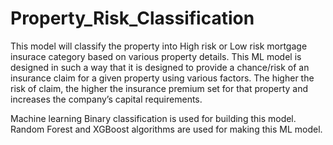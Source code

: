 # Property_Risk_Classification
This model will classify the property into High risk or Low risk mortgage insurace category based on various property details.  This ML model is designed in such a way that it is designed to provide a chance/risk of an insurance claim for a given property using various factors. The higher the risk of claim, the higher the insurance premium set for that property and increases the company’s capital requirements.

Machine learning Binary classification is used for building this model. Random Forest and XGBoost algorithms are used for making this ML model.
